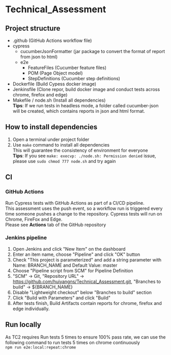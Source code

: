 # Technical_Assessment

## Project structure
- .github (GitHub Actions workflow file)
- cypress
    - cucumberJsonFormatter (jar package to convert the format of report from json to html)
    - e2e
        - FeatureFiles (Cucumber feature files)
        - POM (Page Object model)
        - StepDefinitions (Cucumber step definitions)
- Dockerfile (Build Cypess docker image)
- Jenkinsfile (Clone repor, build docker image and conduct tests across chrome, firefox and edge)
- Makefile / node.sh (Install all dependencies)  
__Tips__: If we run tests in headless mode, a folder called cucumber-json will be created, which contains reports in json and html format.

## How to install dependencies
1. Open a terminal under project folder
2. Use `make` command to install all dependencies  
This will guarantee the consistency of environment for everyone  
__Tips__: If you see `make: execvp: ./node.sh: Permission denied` issue, please use `sudo chmod 777 node.sh` and try again

## CI
### GitHub Actions
Run Cypress tests with GitHub Actions as part of a CI/CD pipeline.  
This assessment uses the push event, so a workflow run is triggered every time someone pushes a change to the repository. Cypress tests will run on Chrome, FireFox and Edge.  
Please see __Actions__ tab of the GitHub repository
### Jenkins pipeline
1. Open Jenkins and click "New Item" on the dashboard
2. Enter an item name, choose "Pipeline" and click "OK" button
3. Check "This project is parameterized" and add a string parameter with Name: BRANCH_NAME and Default Value: master
3. Choose "Pipeline script from SCM" for Pipeline Definition
4. "SCM" -> Git, "Repository URL" -> https://github.com/huiyangns/Technical_Assessment.git, "Branches to build" -> ${BRANCH_NAME}
5. Disable "Lightweight checkout" below "Branches to build" section
6. Click "Build with Parameters" and click "Build"
7. After tests finish, Build Artifacts contain reports for chrome, firefox and edge individually.

## Run locally
As TC2 requires Run tests 5 times to ensure 100% pass rate, we can use the following command to run tests 5 times on chrome continuously  
`npm run e2e:local:repeat:chrome`